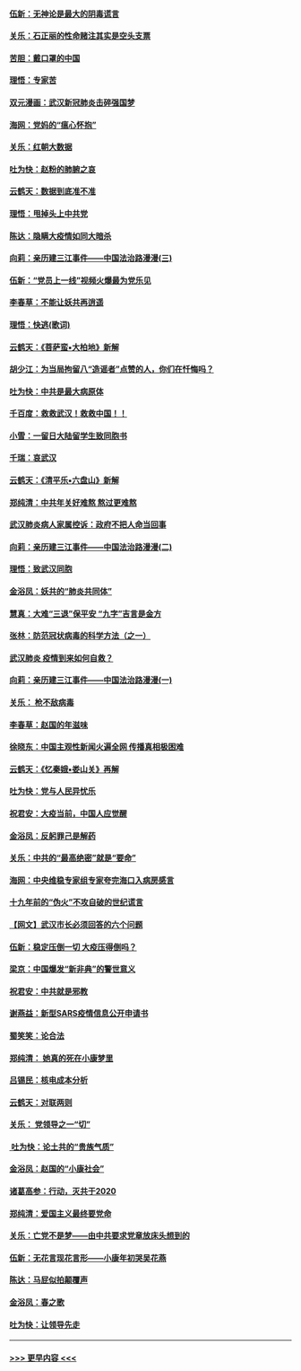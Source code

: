 #### [伍新：无神论是最大的阴毒谎言](../pages/nsc993/n11846129.md?t=02061233) 
#### [关乐：石正丽的性命赌注其实是空头支票](../pages/nsc993/n11846109.md?t=02061233) 
#### [苦胆：戴口罩的中国](../pages/nsc993/n11845576.md?t=02061233) 
#### [理悟：专家苦](../pages/nsc993/n11845564.md?t=02061233) 
#### [双元漫画：武汉新冠肺炎击碎强国梦](../pages/nsc993/n11843320.md?t=02061233) 
#### [海网：党妈的“瘟心怀抱”](../pages/nsc993/n11840740.md?t=02061233) 
#### [关乐：红朝大数据](../pages/nsc993/n11840675.md?t=02061233) 
#### [吐为快：赵粉的肺腑之哀](../pages/nsc993/n11840618.md?t=02061233) 
#### [云鹤天：数据到底准不准](../pages/nsc993/n11840325.md?t=02061233) 
#### [理悟：甩掉头上中共党](../pages/nsc993/n11838826.md?t=02061233) 
#### [陈达：隐瞒大疫情如同大暗杀](../pages/nsc993/n11838771.md?t=02061233) 
#### [向莉：亲历建三江事件——中国法治路漫漫(三)](../pages/nsc993/n11831825.md?t=02061233) 
#### [伍新：“党员上一线”视频火爆最为党乐见](../pages/nsc993/n11838200.md?t=02061233) 
#### [李春草：不能让妖共再逍遥](../pages/nsc993/n11838102.md?t=02061233) 
#### [理悟：快逃(歌词)](../pages/nsc993/n11838083.md?t=02061233) 
#### [云鹤天：《菩萨蛮▪大柏地》新解](../pages/nsc993/n11838059.md?t=02061233) 
#### [胡少江：为当局拘留八“造谣者”点赞的人，你们在忏悔吗？](../pages/nsc993/n11836801.md?t=02061233) 
#### [吐为快：中共是最大病原体](../pages/nsc993/n11836748.md?t=02061233) 
#### [千百度：救救武汉！救救中国！！](../pages/nsc993/n11836145.md?t=02061233) 
#### [小雪：一留日大陆留学生致同胞书](../pages/nsc993/n11834624.md?t=02061233) 
#### [千瑞：哀武汉](../pages/nsc993/n11833647.md?t=02061233) 
#### [云鹤天：《清平乐▪六盘山》新解](../pages/nsc993/n11833611.md?t=02061233) 
#### [郑纯清：中共年关好难熬 熬过更难熬](../pages/nsc993/n11833489.md?t=02061233) 
#### [武汉肺炎病人家属控诉：政府不把人命当回事](../pages/nsc993/n11833205.md?t=02061233) 
#### [向莉：亲历建三江事件——中国法治路漫漫(二)](../pages/nsc993/n11829102.md?t=02061233) 
#### [理悟：致武汉同胞](../pages/nsc993/n11831522.md?t=02061233) 
#### [金浴凤：妖共的“肺炎共同体”](../pages/nsc993/n11829448.md?t=02061233) 
#### [慧真：大难“三退”保平安 “九字”吉言是金方](../pages/nsc993/n11829501.md?t=02061233) 
#### [张林：防范冠状病毒的科学方法（之一）](../pages/nsc993/n11828618.md?t=02061233) 
#### [武汉肺炎 疫情到来如何自救？](../pages/nsc993/n11827632.md?t=02061233) 
#### [向莉：亲历建三江事件——中国法治路漫漫(一)](../pages/nsc993/n11827190.md?t=02061233) 
#### [关乐： 枪不敌病毒](../pages/nsc993/n11826746.md?t=02061233) 
#### [李春草：赵国的年滋味](../pages/nsc993/n11826321.md?t=02061233) 
#### [徐晓东：中国主观性新闻火遍全网 传播真相极困难](../pages/nsc993/n11826508.md?t=02061233) 
#### [云鹤天：《忆秦娥▪娄山关》再解](../pages/nsc993/n11824682.md?t=02061233) 
#### [吐为快：党与人民异忧乐](../pages/nsc993/n11824660.md?t=02061233) 
#### [祝君安：大疫当前，中国人应觉醒](../pages/nsc993/n11821946.md?t=02061233) 
#### [金浴凤：反躬罪己是解药](../pages/nsc993/n11820280.md?t=02061233) 
#### [关乐：中共的“最高绝密”就是“要命”](../pages/nsc993/n11816946.md?t=02061233) 
#### [海网：中央维稳专家组专家夸完海口入病房感言](../pages/nsc993/n11815138.md?t=02061233) 
#### [十九年前的“伪火”不攻自破的世纪谎言](../pages/nsc993/n11813238.md?t=02061233) 
#### [【网文】武汉市长必须回答的六个问题](../pages/nsc993/n11813848.md?t=02061233) 
#### [伍新：稳定压倒一切 大疫压得倒吗？](../pages/nsc993/n11812634.md?t=02061233) 
#### [梁京：中国爆发“新非典”的警世意义](../pages/nsc993/n11812554.md?t=02061233) 
#### [祝君安：中共就是邪教](../pages/nsc993/n11812431.md?t=02061233) 
#### [谢燕益：新型SARS疫情信息公开申请书](../pages/nsc993/n11808840.md?t=02061233) 
#### [蜀笑笑：论合法](../pages/nsc993/n11808064.md?t=02061233) 
#### [郑纯清： 她真的死在小康梦里](../pages/nsc993/n11806623.md?t=02061233) 
#### [吕锡民：核电成本分析](../pages/nsc993/n11806284.md?t=02061233) 
#### [云鹤天：对联两则](../pages/nsc993/n11805957.md?t=02061233) 
#### [关乐： 党领导之一“切”](../pages/nsc993/n11804505.md?t=02061233) 
#### [ 吐为快：论土共的“贵族气质”](../pages/nsc993/n11804490.md?t=02061233) 
#### [金浴凤：赵国的“小康社会”](../pages/nsc993/n11804452.md?t=02061233) 
#### [诸葛高参：行动，灭共于2020](../pages/nsc993/n11804120.md?t=02061233) 
#### [郑纯清：爱国主义最终要党命](../pages/nsc993/n11802197.md?t=02061233) 
#### [关乐：亡党不是梦——由中共要求党章放床头想到的](../pages/nsc993/n11802156.md?t=02061233) 
#### [伍新：无花言现花言形——小康年初哭吴花燕](../pages/nsc993/n11800044.md?t=02061233) 
#### [陈达：马屁似拍颠覆声](../pages/nsc993/n11800010.md?t=02061233) 
#### [金浴凤：春之歌](../pages/nsc993/n11797687.md?t=02061233) 
#### [吐为快：让领导先走](../pages/nsc993/n11797512.md?t=02061233) 

----
#### [ >>> 更早内容 <<< ](../indexes/nsc993-earlier.md)
